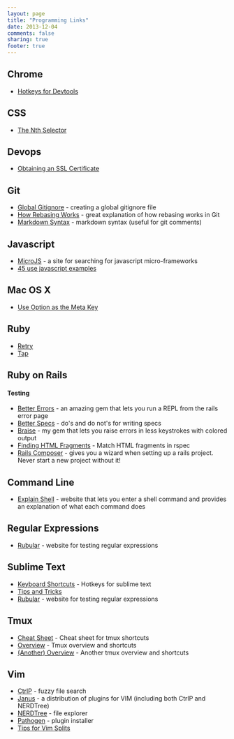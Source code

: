 ```yaml
---
layout: page
title: "Programming Links"
date: 2013-12-04
comments: false
sharing: true
footer: true
---
```


## Chrome
* [Hotkeys for Devtools](https://developer.chrome.com/devtools/docs/shortcuts)

## CSS
* [The Nth Selector](http://nthmaster.com/)

## Devops
* [Obtaining an SSL Certificate](https://www.digitalocean.com/community/tutorials/how-to-set-up-apache-with-a-free-signed-ssl-certificate-on-a-vps)

## Git
* [Global Gitignore](https://help.github.com/articles/ignoring-files#create-a-global-gitignore) - creating a global gitignore file
* [How Rebasing Works](http://lostechies.com/joshuaflanagan/2010/09/03/use-gitk-to-understand-git/) - great explanation of how rebasing works in Git
* [Markdown Syntax](http://daringfireball.net/projects/markdown/syntax) - markdown syntax (useful for git comments)

## Javascript
* [MicroJS](http://microjs.com/#) - a site for searching for javascript micro-frameworks
* [45 use javascript examples](http://flippinawesome.org/2013/12/23/45-useful-javascript-tips-tricks-and-best-practices)

## Mac OS X
* [Use Option as the Meta Key](http://osxdaily.com/2013/02/01/use-option-as-meta-key-in-mac-os-x-terminal/)

## Ruby
* [Retry](http://stackoverflow.com/questions/12878888/workaround-for-twitter-api-rate-limiting/12878937#12878937)
* [Tap](http://www.seejohncode.com/2012/01/02/ruby-tap-that/)

## Ruby on Rails
#### Testing
* [Better Errors](https://github.com/charliesome/better_errors) - an amazing gem that lets you run a REPL from the rails error page
* [Better Specs](http://betterspecs.org/) - do's and do not's for writing specs
* [Braise](https://github.com/MrAlexLau/braise) - my gem that lets you raise errors in less keystrokes with colored output
* [Finding HTML Fragments](http://robots.thoughtbot.com/use-capybara-on-any-html-fragment-or-page) - Match HTML fragments in rspec
* [Rails Composer](http://railsapps.github.io/rails-composer/) - gives you a wizard when setting up a rails project. Never start a new project without it!

## Command Line
* [Explain Shell](http://explainshell.com/) - website that lets you enter a shell command and provides an explanation of what each command does

## Regular Expressions
* [Rubular](http://rubular.com/) - website for testing regular expressions

## Sublime Text
* [Keyboard Shortcuts](http://sublime-text-unofficial-documentation.readthedocs.org/en/latest/reference/keyboard_shortcuts_osx.html) - Hotkeys for sublime text
* [Tips and Tricks](http://blog.generalassemb.ly/sublime-text-3-tips-tricks-shortcuts/)
* [Rubular](http://rubular.com/) - website for testing regular expressions

## Tmux
* [Cheat Sheet](https://gist.github.com/MohamedAlaa/2961058) - Cheat sheet for tmux shortcuts
* [Overview](http://www.danielmiessler.com/study/tmux/) - Tmux overview and shortcuts
* [(Another) Overview](http://blog.hawkhost.com/2010/06/28/tmux-the-terminal-multiplexer/) - Another tmux overview and shortcuts

## Vim
* [CtrlP](https://github.com/kien/ctrlp.vim) - fuzzy file search
* [Janus](https://github.com/carlhuda/janus) - a distribution of plugins for VIM (including both CtrlP and NERDTree)
* [NERDTree](https://github.com/scrooloose/nerdtree) - file explorer
* [Pathogen](https://github.com/tpope/vim-pathogen) - plugin installer
* [Tips for Vim Splits](http://robots.thoughtbot.com/vim-splits-move-faster-and-more-naturally)
